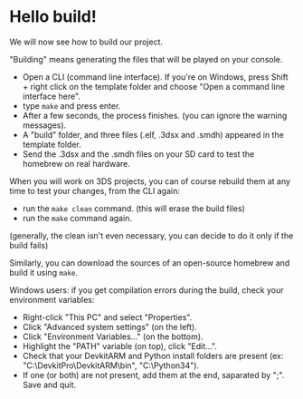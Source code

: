 # Hello build!

We will now see how to build our project.

"Building" means generating the files that will be played on your console.

- Open a CLI (command line interface). If you're on Windows, press Shift + right click on the template folder and choose "Open a command line interface here".
- type ````make```` and press enter.
- After a few seconds, the process finishes. (you can ignore the warning messages).
- A "build" folder, and three files (.elf, .3dsx and .smdh) appeared in the template folder.
- Send the .3dsx and the .smdh files on your SD card to test the homebrew on real hardware.

When you will work on 3DS projects, you can of course rebuild them at any time to test your changes, from the CLI again:

- run the ````make clean```` command. (this will erase the build files)
- run the ````make```` command again.

(generally, the clean isn't even necessary, you can decide to do it only if the build fails)

Similarly, you can download the sources of an open-source homebrew and build it using ````make````.

Windows users: if you get compilation errors during the build, check your environment variables:

- Right-click "This PC" and select "Properties".
- Click "Advanced system settings" (on the left).
- Click "Environment Variables..." (on the bottom).
- Highlight the "PATH" variable (on top), click "Edit...".
- Check that your DevkitARM and Python install folders are present (ex: "C:\DevkitPro\DevkitARM\bin", "C:\Python34").
- If one (or both) are not present, add them at the end, saparated by ";". Save and quit.